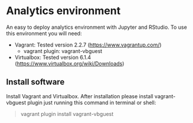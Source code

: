 # Analytics environment
An easy to deploy analytics environment with Jupyter and RStudio.
To use this environment you will need:
* Vagrant: Tested version 2.2.7 (https://www.vagrantup.com/)
  * vagrant plugin: vagrant-vbguest
* Virtualbox: Tested version 6.1.4 (https://www.virtualbox.org/wiki/Downloads)

## Install software
Install Vagrant and Virtualbox. 
After installation please install vagrant-vbguest plugin just running this command in terminal or shell:

> vagrant plugin install vagrant-vbguest


